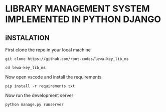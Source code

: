 # LIBRARY MANAGEMENT SYSTEM IMPLEMENTED IN PYTHON DJANGO

## iNSTALATION 
First clone the repo in your local machine
```
git clone https://github.com/root-codes/lewa-key_lib_ms
```

```
cd lewa-key_lib_ms
```

Now open vscode and install the requirements

```
pip install -r requirements.txt
```
Now run the development server

```
python manage.py runserver
```

